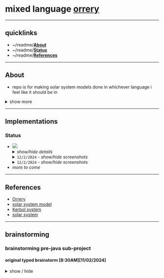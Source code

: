 # mixed language [orrery](https://en.wikipedia.org/wiki/Orrery)
---

## quicklinks
* ~/readme/**[About](#about)**
* ~/readme/**[Status](#Status)**
* ~/readme/**[References](#references)**
<!-- aaaa do those here soon -->

---

## About
* repo is for making solar system models done in whichever language i feel like it should be in
<details><summary>show more</summary>

* this will inherit from the work done in
  - `scala_drawing`
  - `scala_ui_testing`
  - `cpp_isometric_grider`
  - `ProceduralCpp`
  - various other private repositories
  - various content done for university assignments
* aim is to keep things as simple as possible to create the base structure which can then be made into something more.
* as it stands (at repository creation), both starting points have already suffered massive feature creep and will be simplified to just:
  - 1 star at centre
  - planets orbit star
  - moons orbit planets
* ships/asteroids will be labeled as satellites and will be a milestone for each implementation
* everything should be kept as whichever portable drawing system is on hand easily for the given language that requires minimal starting time.
  - further modifications for UI and other features can be done once foundation is setup
  - changing drawing systems can then be treated as a new sub-project with the same language
  - care should be taken to avoid initial use of any system that requires pixel based drawing until this project has more implementations and familiarity
  - for the above point reason, `ncurses` should be secondary to `raylib`/`raygui` unless we find a function that handles circles or can use quick math to do it
* for inital plans, we'll probably stick to the `Kerbol System` from `Kerbal Space Program 1` as it's what is most familiar in mind right now
  - inspiration didnt necessarily come from this, as it has been a long time that I've wanted to create this project.
  - watching `For All Mankind` and playing a lot of `Kerbal space program 1` lately has meant that my interest was returned and so could dust off old notes and plans
</details>

---

## Implementations

### Status
<ul>
  <li><img src="https://img.shields.io/badge/java%20as%202D-%23ED8B00.svg?style=for-the-badge&logo=openjdk&logoColor=white"></img>
    <details><summary><i>show/hide details</i></summary>
      <ul>
        <li><code>[12/02/2024]</code> - <i>alpha with some feature creep, check todo</i></li>
        <li>
          <details><summary><i>show/hide todo</i></summary>
            <ul>
              <li><code>[12/02/2024]</code> - <i>need to fill in the other planets and moons</i></li>
              <li><code>[13/02/2024]</code> - <strikethrough>changing over structure to list of orbiting satellites on a body, and those orbits hold what the thing is</strikethrough></li>
              <li><code>[13/02/2024]</code> - <strikethrough>move stage paint code to solar system painter</strikethrough></li>
              <li><code>[13/02/2024]</code> - <i>restructure window/app to be seperated out from main</i></li>
              <li><code>[13/02/2024]</code> - <strikethrough>restructure the code to allow keyboard input</strikethrough></li>
              <li><code>[13/02/2024]</code> - <i>restructure the code to allow mouse input</i></li>
              <li><code>[13/02/2024]</code> - <i>add in wasd moves system center offset around</i></li>
              <li><code>[13/02/2024]</code> - <i>add in q and e changes the zoom level of the sim</i></li>
              <li><code>[13/02/2024]</code> - <i>placeholder?</i></li>
            </ul>
          </details>
        </li>
        <li>
          <details><summary><i>show/hide changes</i></summary>
            <ul>
              <li><code>[13/02/2024]</code> - <i>changed structure to having orbit list and each orbit holds ref to body</i></li>
              <li><code>[13/02/2024]</code> - <i>changed to name of universe to solar system</i></li>
              <li><code>[13/02/2024]</code> - <i>made the solar system painter class</i></li>
              <li><code>[13/02/2024]</code> - <i>added in stubs for keyboard input</i></li>
              <li><code>[13/02/2024]</code> - <i>added in code for updating the phase of each orbital</i></li>
              <li><code>[13/02/2024]</code> - <i>added in code for centering on a body by reference</i></li>
              <li><code>[13/02/2024]</code> - <i>added screenshots to readme</i></li>
              <li><code>[13/02/2024]</code> - <i>placeholder?</i></li>
            </ul>
          </details>
        </li>
      </ul>
    </details>
    <details><summary><code>12/2/2024</code> - <i>show/hide screenshots</i></summary>
      <img src="./screenshots/screen_20240212_1900_1.png">
      <img src="./screenshots/screen_20240212_1900_2.png">
    </details>
    <details><summary><code>12/2/2024</code> - <i>show/hide screenshots</i></summary>
      <img src="./screenshots/screen_20240213_1820_1.png">
      <img src="./screenshots/screen_20240213_1820_2.png">
    </details>
  </li>
  <li><i>more to come</i></li>
</ul>

---

## References
* [Orrery](https://en.wikipedia.org/wiki/Orrery)
* [solar system model](https://en.wikipedia.org/wiki/Solar_System_model)
* [Kerbol system](https://wiki.kerbalspaceprogram.com/wiki/Kerbol_System)
* [solar system](https://en.wikipedia.org/wiki/Solar_System)

---

## brainstorming
### brainstorming pre-java sub-project

#### original typed brainstorm [8:30AM][11/02/2024]
<details><summary>show / hide</summary>

    Have the main
    Just does the applet code jpanel/jframe/paint loop, standard stuff

    Then you have stage, has the universe scale and a reference for sun

    The sun is a celestialBody which has things orbiting it
    Those orbits are celestialBodies or ships
    They have semimajor axis, eccentricities and stuff
    Then you have the info about the body


    Could seperate out the data from the drawn
    Celestial body is now obj with its details and orbit info
    Double linked? Or hands off data every draw?

    Maybe it doesnt know about parent so you paint. From god view and can see the parent while painting


    Painting is a depth first or bredth first? Probably bredth first


    You have the objects and orbit data
    You set that up and its just a store

    Then you can paint using that information based on current time to find where they are now

    Maybe paint is dumb and doesnt calculate at all. Just paints


    Now you could thread? Or you do update before a paint cycle. Theyre seperate accesses from main/paint loop level


    tick(long chronoIntervalMillis) which hands off all children as a “time elapsed” since last update

    Implication is u have a repaintTimeSince and updateTimeSince
    Paint is dumb and main worries about that
    But update figures out how long it takes and then predicts if it can do another before the next paint cycle?

    Maybe update only happens when we need to paint. So we just keep track of
    
    microverseOriginTimestamp
    lastPhysicsTimestamp
    lastPaintTimestamp

    If it there’s enough time since we last painted, we do a paint, but we need to ask for new context to paint so we’re not painting old content. Check buffer


    What if feature creep a buffer for paintables. So the buffer is updated with pixels of what we’re painting

    https://en.wikipedia.org/wiki/Astronomical_object




    Namables

    Star is root

    Planet is can have moons

    Moon is can have asteroids and ships

    Asteroid is can have ships

    Ships is can have nothing. Terminal point

    Star can have moon/asteroid/ship



    Maybe we categorise by size??

    Can only have object with a classification strictly less than the parent

    Becomes min heap kinda??
    Maybe make rules list


    Orbitals are strictly less than or equal to the parental body



    Floats only when it’s strictly finite small distances otherwise it’s double

    Like drawing to screen could be float

    But distances are doubles





    satellites instead of ships/asteroids



    So structure



    Main
    Applet
        Stage
        Universe
        AstronomicalBody
            semimajoraxis
            orbitalperiod
            eccentricity
            angleofinclination
            angleofmajoraxis?
            Optional<List> orbitals
</details>

